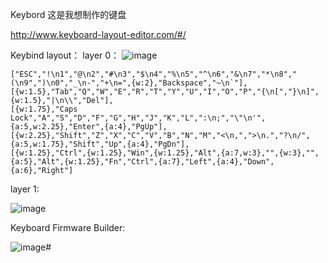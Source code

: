 Keybord
这是我想制作的键盘

http://www.keyboard-layout-editor.com/#/

Keybind layout：
layer 0：
![image](https://github.com/seme07/Keybord/assets/88241738/6e03d53e-dc58-45d6-bcd9-4e59de6a6e12)
```
["ESC","!\n1","@\n2","#\n3","$\n4","%\n5","^\n6","&\n7","*\n8","(\n9",")\n0","_\n-","+\n=",{w:2},"Backspace","~\n`"],
[{w:1.5},"Tab","Q","W","E","R","T","Y","U","I","O","P","{\n[","}\n]",{w:1.5},"|\n\\","Del"],
[{w:1.75},"Caps Lock","A","S","D","F","G","H","J","K","L",":\n;","\"\n'",{a:5,w:2.25},"Enter",{a:4},"PgUp"],
[{w:2.25},"Shift","Z","X","C","V","B","N","M","<\n,",">\n.","?\n/",{a:5,w:1.75},"Shift","Up",{a:4},"PgDn"],
[{w:1.25},"Ctrl",{w:1.25},"Win",{w:1.25},"Alt",{a:7,w:3},"",{w:3},"",{a:5},"Alt",{w:1.25},"Fn","Ctrl",{a:7},"Left",{a:4},"Down",{a:6},"Right"]
```
layer 1:

![image](https://github.com/seme07/Keybord/assets/88241738/c20f1854-34e6-4153-a0f6-2b8452c7a2e7)

Keyboard Firmware Builder:

![image](https://github.com/seme07/Keybord/assets/88241738/95d0567c-c78a-43e5-9b94-dafbb07ebf4f)# 

